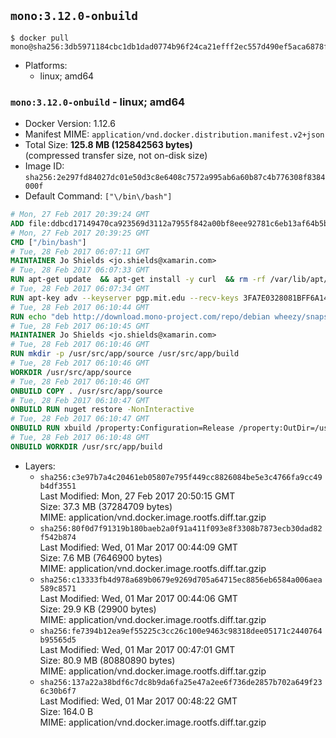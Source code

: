 ## `mono:3.12.0-onbuild`

```console
$ docker pull mono@sha256:3db5971184cbc1db1dad0774b96f24ca21efff2ec557d490ef5aca6878f956e1
```

-	Platforms:
	-	linux; amd64

### `mono:3.12.0-onbuild` - linux; amd64

-	Docker Version: 1.12.6
-	Manifest MIME: `application/vnd.docker.distribution.manifest.v2+json`
-	Total Size: **125.8 MB (125842563 bytes)**  
	(compressed transfer size, not on-disk size)
-	Image ID: `sha256:2e297fd84027dc01e50d3c8e6408c7572a995ab6a60b87c4b776308f8384000f`
-	Default Command: `["\/bin\/bash"]`

```dockerfile
# Mon, 27 Feb 2017 20:39:24 GMT
ADD file:ddbcd17149470ca923569d3112a7955f842a00bf8eee92781c6eb13af64b5b82 in / 
# Mon, 27 Feb 2017 20:39:25 GMT
CMD ["/bin/bash"]
# Tue, 28 Feb 2017 06:07:11 GMT
MAINTAINER Jo Shields <jo.shields@xamarin.com>
# Tue, 28 Feb 2017 06:07:33 GMT
RUN apt-get update 	&& apt-get install -y curl 	&& rm -rf /var/lib/apt/lists/*
# Tue, 28 Feb 2017 06:07:34 GMT
RUN apt-key adv --keyserver pgp.mit.edu --recv-keys 3FA7E0328081BFF6A14DA29AA6A19B38D3D831EF
# Tue, 28 Feb 2017 06:10:44 GMT
RUN echo "deb http://download.mono-project.com/repo/debian wheezy/snapshots/3.12.0 main" > /etc/apt/sources.list.d/mono-xamarin.list         && echo "deb http://download.mono-project.com/repo/debian 312-security main" >> /etc/apt/sources.list.d/mono-xamarin.list 	&& apt-get update 	&& apt-get install -y mono-devel ca-certificates-mono fsharp mono-vbnc nuget 	&& rm -rf /var/lib/apt/lists/*
# Tue, 28 Feb 2017 06:10:45 GMT
MAINTAINER Jo Shields <jo.shields@xamarin.com>
# Tue, 28 Feb 2017 06:10:46 GMT
RUN mkdir -p /usr/src/app/source /usr/src/app/build
# Tue, 28 Feb 2017 06:10:46 GMT
WORKDIR /usr/src/app/source
# Tue, 28 Feb 2017 06:10:46 GMT
ONBUILD COPY . /usr/src/app/source
# Tue, 28 Feb 2017 06:10:47 GMT
ONBUILD RUN nuget restore -NonInteractive
# Tue, 28 Feb 2017 06:10:47 GMT
ONBUILD RUN xbuild /property:Configuration=Release /property:OutDir=/usr/src/app/build/
# Tue, 28 Feb 2017 06:10:48 GMT
ONBUILD WORKDIR /usr/src/app/build
```

-	Layers:
	-	`sha256:c3e97b7a4c20461eb05807e795f449cc8826084be5e3c4766fa9cc49b4df3551`  
		Last Modified: Mon, 27 Feb 2017 20:50:15 GMT  
		Size: 37.3 MB (37284709 bytes)  
		MIME: application/vnd.docker.image.rootfs.diff.tar.gzip
	-	`sha256:80f0d7f91319b180baeb2a0f91a411f093e8f3308b7873ecb30dad82f542b874`  
		Last Modified: Wed, 01 Mar 2017 00:44:09 GMT  
		Size: 7.6 MB (7646900 bytes)  
		MIME: application/vnd.docker.image.rootfs.diff.tar.gzip
	-	`sha256:c13333fb4d978a689b0679e9269d705a64715ec8856eb6584a006aea589c8571`  
		Last Modified: Wed, 01 Mar 2017 00:44:06 GMT  
		Size: 29.9 KB (29900 bytes)  
		MIME: application/vnd.docker.image.rootfs.diff.tar.gzip
	-	`sha256:fe7394b12ea9ef55225c3cc26c100e9463c98318dee05171c2440764b95565d5`  
		Last Modified: Wed, 01 Mar 2017 00:47:01 GMT  
		Size: 80.9 MB (80880890 bytes)  
		MIME: application/vnd.docker.image.rootfs.diff.tar.gzip
	-	`sha256:137a22a38bdf6c7dc8b9da6fa25e47a2ee6f736de2857b702a649f236c30b6f7`  
		Last Modified: Wed, 01 Mar 2017 00:48:22 GMT  
		Size: 164.0 B  
		MIME: application/vnd.docker.image.rootfs.diff.tar.gzip
